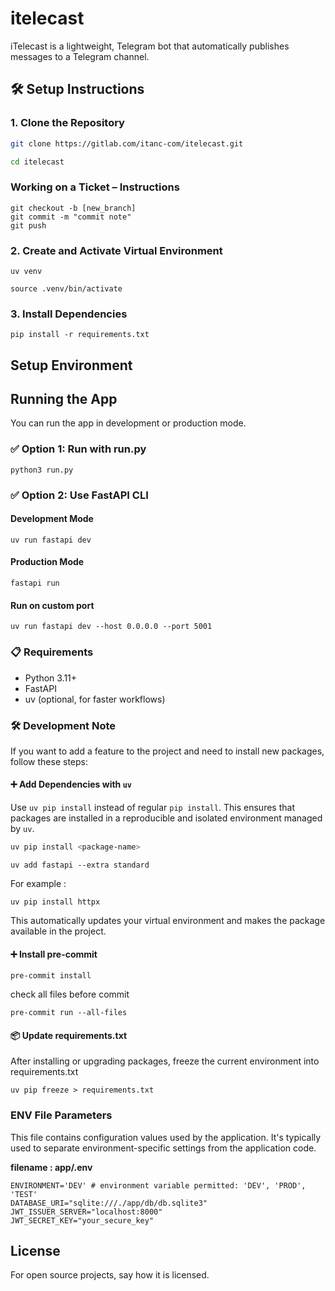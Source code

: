 # itelecast
iTelecast is a lightweight, Telegram bot that automatically publishes messages to a Telegram channel.


## 🛠️ Setup Instructions

### 1. Clone the Repository

```bash
git clone https://gitlab.com/itanc-com/itelecast.git

cd itelecast
```

### Working on a Ticket – Instructions
```
git checkout -b [new_branch]
git commit -m "commit note"
git push
```



### 2. Create and Activate Virtual Environment

```
uv venv

source .venv/bin/activate
```

### 3. Install Dependencies
```
pip install -r requirements.txt
```

## Setup Environment


## Running the App
You can run the app in development or production mode.

### ✅ Option 1: Run with run.py

```
python3 run.py
```
### ✅ Option 2: Use FastAPI CLI

#### Development Mode
```
uv run fastapi dev
```

#### Production Mode

```
fastapi run
```

#### Run on custom port

```
uv run fastapi dev --host 0.0.0.0 --port 5001
```

### 📋 Requirements

- Python 3.11+
- FastAPI
- uv (optional, for faster workflows)

### 🛠️ Development Note

If you want to add a feature to the project and need to install new packages, follow these steps:

#### ➕ Add Dependencies with `uv`

Use `uv pip install` instead of regular `pip install`. This ensures that packages are installed in a reproducible and isolated environment managed by `uv`.

```bash
uv pip install <package-name>
```

```
uv add fastapi --extra standard
```

For example :

```
uv pip install httpx
```

This automatically updates your virtual environment and makes the package available in the project.



#### ➕ Install pre-commit

```
pre-commit install
```

check all files before commit
```
pre-commit run --all-files
```

#### 📦 Update requirements.txt

After installing or upgrading packages, freeze the current environment into requirements.txt

```
uv pip freeze > requirements.txt
```


### ENV File Parameters
This file contains configuration values used by the application.
It's typically used to separate environment-specific settings from the application code.

**filename : app/.env**

```
ENVIRONMENT='DEV' # environment variable permitted: 'DEV', 'PROD', 'TEST'
DATABASE_URI="sqlite:///./app/db/db.sqlite3"
JWT_ISSUER_SERVER="localhost:8000"
JWT_SECRET_KEY="your_secure_key"
```



## License
For open source projects, say how it is licensed.
